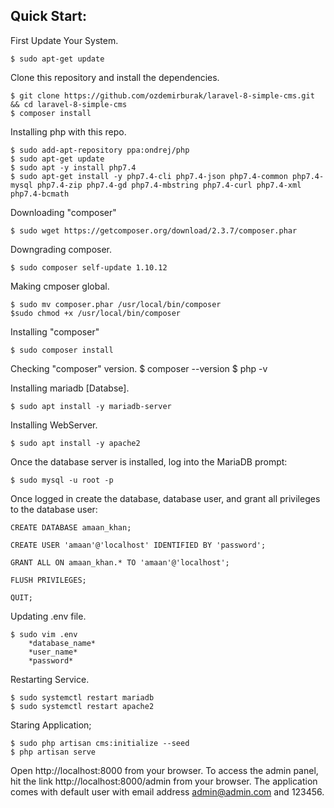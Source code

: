## Quick Start:
First Update Your System.

    $ sudo apt-get update



Clone this repository and install the dependencies.

    $ git clone https://github.com/ozdemirburak/laravel-8-simple-cms.git && cd laravel-8-simple-cms
    $ composer install


Installing php with this repo.
    
    $ sudo add-apt-repository ppa:ondrej/php
    $ sudo apt-get update
    $ sudo apt -y install php7.4
    $ sudo apt-get install -y php7.4-cli php7.4-json php7.4-common php7.4-mysql php7.4-zip php7.4-gd php7.4-mbstring php7.4-curl php7.4-xml php7.4-bcmath



Downloading "composer"

    $ sudo wget https://getcomposer.org/download/2.3.7/composer.phar
    
    
Downgrading composer.
   
    $ sudo composer self-update 1.10.12


Making cmposer global.
    
    $ sudo mv composer.phar /usr/local/bin/composer
    $sudo chmod +x /usr/local/bin/composer


Installing "composer"

    $ sudo composer install


Checking "composer" version.
    $ composer --version
    $ php -v


Installing mariadb [Databse].

    $ sudo apt install -y mariadb-server


Installing WebServer.

    $ sudo apt install -y apache2


Once the database server is installed, log into the MariaDB prompt:

    $ sudo mysql -u root -p
    
    
Once logged in create the database, database user, and grant all privileges to the database user:
    
    CREATE DATABASE amaan_khan;
    
    CREATE USER 'amaan'@'localhost' IDENTIFIED BY 'password';
    
    GRANT ALL ON amaan_khan.* TO 'amaan'@'localhost';
    
    FLUSH PRIVILEGES;
    
    QUIT;



Updating .env file.

    $ sudo vim .env
        *database_name*
        *user_name*
        *password*



Restarting Service.

    $ sudo systemctl restart mariadb
    $ sudo systemctl restart apache2


Staring Application;
    
    $ sudo php artisan cms:initialize --seed
    $ php artisan serve
    
Open http://localhost:8000 from your browser. To access the admin panel, hit the link http://localhost:8000/admin from your browser. The application comes with default user with email address admin@admin.com and 123456.
